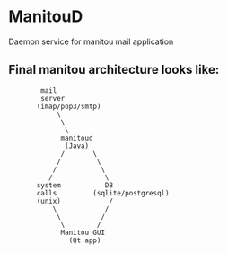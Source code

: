 ManitouD 
=======
Daemon service for manitou mail application

Final manitou architecture looks like:
-----------------------
            mail
            server
           (imap/pop3/smtp)
                \
                 \
                  \
                 manitoud
                  (Java)
                 /       \
                /         \
               /           \
              /             \
           system           DB
           calls         (sqlite/postgresql)
           (unix)            /
               \            /
                \          /
                 \        /
                 Manitou GUI
                   (Qt app)


